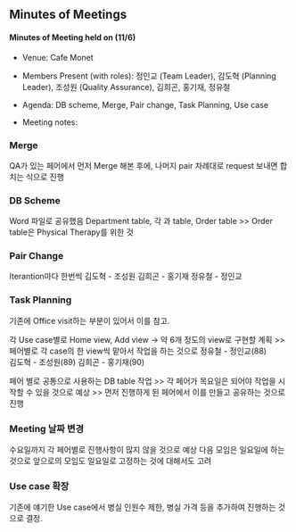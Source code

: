 Minutes of Meetings
-------------------

#### Minutes of Meeting held on (11/6)
- Venue: Cafe Monet
- Members Present (with roles): 정인교 (Team Leader), 김도혁 (Planning Leader), 조성원 (Quality Assurance), 김희곤, 홍기재, 정유철
- Agenda: DB scheme, Merge, Pair change, Task Planning, Use case
  
- Meeting notes:

### Merge
QA가 있는 페어에서 먼저 Merge 해본 후에, 나머지 pair 차례대로 request 보내면 합치는 식으로 진행

### DB Scheme
Word 파일로 공유했음
Department table, 각 과 table, Order table
	>> Order table은 Physical Therapy를 위한  것

### Pair Change
Iterantion마다 한번씩
김도혁 - 조성원
김희곤 - 홍기재
정유철 - 정인교

### Task Planning

기존에 Office visit하는 부분이 있어서 이를 참고.

각 Use case별로 Home view, Add view -> 약 6개 정도의 view로 구현할 계획
	>> 페어별로 각 case의 한 view씩 맡아서 작업을 하는 것으로
	정유철 - 정인교(88)	
	김도혁 - 조성원(89)
	김희곤 - 홍기재(90)

페어 별로 공통으로 사용하는 DB table 작업
    >> 각 페어가 목요일은 되어야 작업을 시작할 수 있을 것으로 예상
    >> 먼저 진행하게 된 페어에서 이를 만들고 공유하는 것으로 진행

### Meeting 날짜 변경
수요일까지 각 페어별로 진행사항이 많지 않을 것으로 예상
다음 모임은 일요일에 하는 것으로
앞으로의 모임도 일요일로 고정하는 것에 대해서도 고려

### Use case 확장
기존에 얘기한 Use case에서 병실 인원수 제한, 병실 가격 등을 추가하여 진행하는 것으로 결정.
